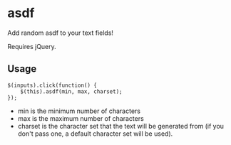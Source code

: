 # asdf

Add random asdf to your text fields!

Requires jQuery.

## Usage

    $(inputs).click(function() {
        $(this).asdf(min, max, charset);
    });

- min is the minimum number of characters
- max is the maximum number of characters
- charset is the character set that the text will be generated from (if you don't pass one, a default character set will be used).